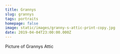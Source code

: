 ```yaml
---
title: Grannys
slug: grannys
tags: portraits
homepage: false
image: static/images/granny-s-attic-print-copy.jpg
date: 2019-04-04T23:00:00.000Z
---
```

Picture of Grannys Attic
